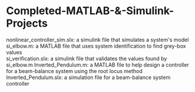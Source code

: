 # Completed-MATLAB-&-Simulink-Projects

nonlinear_controller_sim.slx: a simulink file that simulates a system's model  
si_elbow.m: a MATLAB file that uses system identification to find grey-box values  
si_verification.slx: a simulink file that validates the values found by si_elbow.m 
Inverted_Pendulum.m: a MATLAB file to help design a controller for a beam-balance system using the root locus method 
Inverted_Pendulum.slx: a simulation file for a beam-balance system controller 
